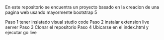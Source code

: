 En este repositorio se encuentra un proyecto basado en la creacion de una pagina web usando mayormente bootstrap 5

Paso 1 tener inslatado visual studio code 
Paso 2 instalar extension live server 
Paso 3 Clonar el repositorio 
Paso 4 Ubicarse en el index.html y ejecutar go live
